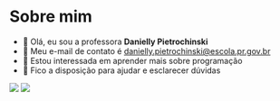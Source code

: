 # Sobre mim


- 👋 Olá, eu sou a professora **Danielly Pietrochinski**
- 👀 Meu e-mail de contato é danielly.pietrochinski@escola.pr.gov.br
- 🌱 Estou interessada em aprender mais sobre programação
- 💞️ Fico a disposição para ajudar e esclarecer dúvidas


<!---
DanyPietro/DanyPietro is a ✨ special ✨ repository because its `README.md` (this file) appears on your GitHub profile.
You can click the Preview link to take a look at your changes.
--->
<img src="https://img.shields.io/badge/Linux-E34F26?style=for-the-badge&logo=linux&logoColor=black"/>
<img src="https://img.shields.io/badge/Microsoft_Excel-217346?style=for-the-badge&logo=microsoft-excel&logoColor=white"/>
<img src=""/>

